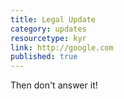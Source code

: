 ```yaml
---
title: Legal Update
category: updates
resourcetype: kyr
link: http://google.com
published: true
---
```

Then don't answer it!

